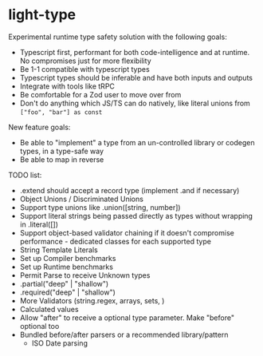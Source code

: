 # light-type

Experimental runtime type safety solution with the following goals:

* Typescript first, performant for both code-intelligence and at runtime. No compromises just for more flexibility
* Be 1-1 compatible with typescript types
* Typescript types should be inferable and have both inputs and outputs
* Integrate with tools like tRPC
* Be comfortable for a Zod user to move over from
* Don't do anything which JS/TS can do natively, like literal unions from `["foo", "bar"] as const`

New feature goals:

* Be able to "implement" a type from an un-controlled library or codegen types, in a type-safe way
* Be able to map in reverse

TODO list:

* .extend should accept a record type (implement .and if necessary)
* Object Unions / Discriminated Unions
* Support type unions like .union([string, number])
* Support literal strings being passed directly as types without wrapping in .literal([])
* Support object-based validator chaining if it doesn't compromise performance - dedicated classes for each supported type
* String Template Literals
* Set up Compiler benchmarks
* Set up Runtime benchmarks
* Permit Parse to receive Unknown types
* .partial("deep" | "shallow")
* .required("deep" | "shallow")
* More Validators (string.regex, arrays, sets, )
* Calculated values
* Allow "after" to receive a optional type parameter. Make "before" optional too
* Bundled before/after parsers or a recommended library/pattern
  * ISO Date parsing
